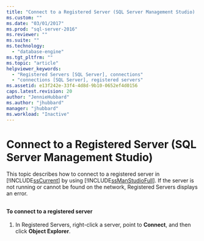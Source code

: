 ```yaml
---
title: "Connect to a Registered Server (SQL Server Management Studio) | Microsoft Docs"
ms.custom: ""
ms.date: "03/01/2017"
ms.prod: "sql-server-2016"
ms.reviewer: ""
ms.suite: ""
ms.technology: 
  - "database-engine"
ms.tgt_pltfrm: ""
ms.topic: "article"
helpviewer_keywords: 
  - "Registered Servers [SQL Server], connections"
  - "connections [SQL Server], registered servers"
ms.assetid: e13f242e-33f4-4d8d-9b10-0652ef4d0156
caps.latest.revision: 20
author: "JennieHubbard"
ms.author: "jhubbard"
manager: "jhubbard"
ms.workload: "Inactive"
---
```

# Connect to a Registered Server (SQL Server Management Studio)
  This topic describes how to connect to a registered server in [!INCLUDE[ssCurrent](../../includes/sscurrent-md.md)] by using [!INCLUDE[ssManStudioFull](../../includes/ssmanstudiofull-md.md)]. If the server is not running or cannot be found on the network, Registered Servers displays an error.  
  
##  <a name="SSMSProcedure"></a>  
  
#### To connect to a registered server  
  
1.  In Registered Servers, right-click a server, point to **Connect**, and then click **Object Explorer**.  
  
  
